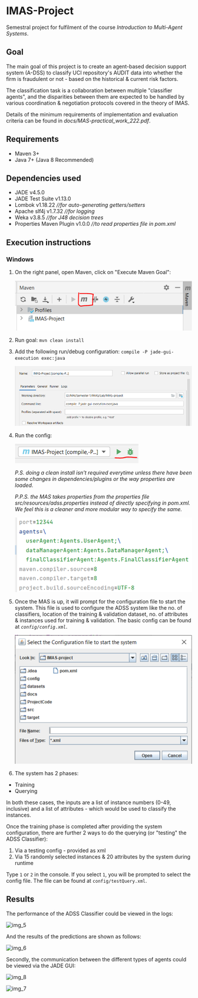 # IMAS-Project
Semestral project for fulfilment of the course _Introduction to Multi-Agent Systems_.

## Goal
The main goal of this project is to create an agent-based decision support
system (A-DSS) to classify UCI repository's AUDIT data into whether the firm is fraudulent or not - based on the historical & current risk factors.

The classification task is a collaboration between multiple "classifier agents", and the disparities between them are expected to be handled by various coordination & negotiation protocols covered in the theory of IMAS.

Details of the minimum requirements of implementation and evaluation criteria can be found in _docs/MAS-practical_work_222.pdf_.

## Requirements
- Maven 3+
- Java 7+ (Java 8 Recommended)

## Dependencies used
- JADE v4.5.0
- JADE Test Suite v1.13.0
- Lombok v1.18.22 _//for auto-generating getters/setters_
- Apache slf4j v1.7.32 _//for logging_
- Weka v3.8.5 _//for J48 decision trees_
- Properties Maven Plugin v1.0.0 _//to read properties file in pom.xml_

## Execution instructions
### Windows
1. On the right panel, open Maven, click on "Execute Maven Goal":

    ![img_1.png](img_1.png)
2. Run goal: ```mvn clean install```
3. Add the following run/debug configuration:
`compile -P jade-gui-execution exec:java`

    ![img.png](img.png)
4. Run the config:

    ![img_3.png](img_3.png)

    _P.S. doing a clean install isn't required everytime unless there have been some changes in dependencies/plugins or the way properties are loaded._

    _P.P.S. the MAS takes properties from the properties file src/resources/adss.properties instead of directly specifying in pom.xml. We feel this is a cleaner and more modular way to specify the same._

    ![img_4.png](img_4.png)

5. Once the MAS is up, it will prompt for the configuration file to start the system. This file is used to configure the ADSS system like the no. of classifiers, location of the training & validation dataset, no. of attributes & instances used for training & validation. The basic config can be found at _`config/config.xml`_.

    ![img_2.png](img_2.png)

6. The system has 2 phases:
- Training
- Querying

In both these cases, the inputs are a list of instance numbers (0-49, inclusive) and a list of attributes - which would be used to classify the instances.

Once the training phase is completed after providing the system configuration, there are further 2 ways to do the querying (or "testing" the ADSS Classifier):
1. Via a testing config - provided as xml
2. Via 15 randomly selected instances & 20 attributes by the system during runtime

Type `1` or `2` in the console. If you select `1`, you will be prompted to select the config file. The file can be found at `config/testQuery.xml`.


## Results
The performance of the ADSS Classifier could be viewed in the logs:

![img_5](https://user-images.githubusercontent.com/36998939/148690100-562bdd76-4248-4deb-9684-12015430e076.JPG)

And the results of the predictions are shown as follows: 

![img_6](https://user-images.githubusercontent.com/36998939/148690126-c6e44469-dae2-464f-9b03-1cb550d644ab.JPG)

Secondly, the communication between the different types of agents could be viewed via the JADE GUI:

![img_8](https://user-images.githubusercontent.com/36998939/148690136-b08ee4b1-1c5c-46d4-bcc1-f70cd658abfe.JPG)

![img_7](https://user-images.githubusercontent.com/36998939/148690138-0416c342-3815-4559-bc57-09c7779bcf47.JPG)

